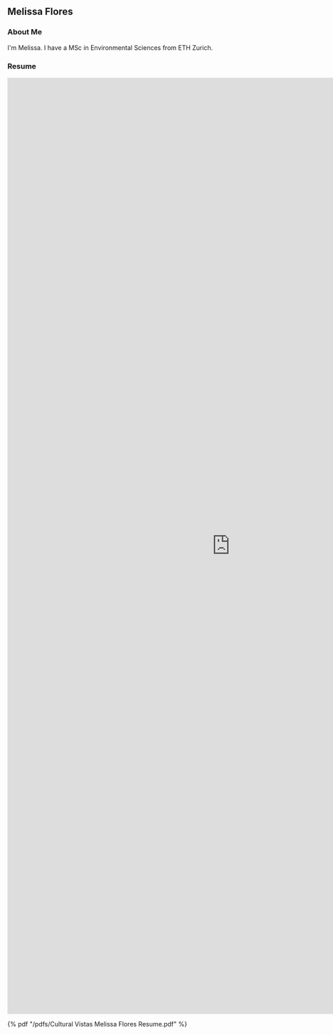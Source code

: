 ## Melissa Flores

### About Me

I'm Melissa. I have a MSc in Environmental Sciences from ETH Zurich. 

### Resume

<embed src="https://mflores.github.io/pdfs/Cultural Vistas Melissa Flores Resume.pdf" type="application/pdf" width="1000px" height="2100px"/>

 {% pdf "/pdfs/Cultural Vistas Melissa Flores Resume.pdf" %}






